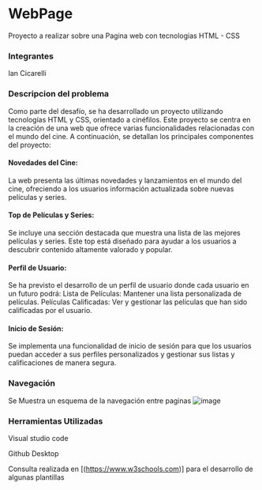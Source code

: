 # WebPage
Proyecto a realizar sobre una Pagina web con tecnologias HTML - CSS 

### Integrantes
Ian Cicarelli

### Descripcion del problema 
Como parte del desafío, se ha desarrollado un proyecto utilizando tecnologías HTML y CSS, orientado a cinéfilos. Este proyecto se centra en la creación de una web que ofrece varias funcionalidades relacionadas con el mundo del cine. A continuación, se detallan los principales componentes del proyecto:

  #### Novedades del Cine:
  La web presenta las últimas novedades y lanzamientos en el mundo del cine, ofreciendo a los usuarios información actualizada sobre nuevas películas y series.

  #### Top de Películas y Series:
  Se incluye una sección destacada que muestra una lista de las mejores películas y series. Este top está diseñado para ayudar a los usuarios a descubrir contenido altamente valorado y popular.

  #### Perfil de Usuario:
  Se ha previsto el desarrollo de un perfil de usuario donde cada usuario en un futuro podrá:
  Lista de Películas: Mantener una lista personalizada de películas.
  Películas Calificadas: Ver y gestionar las películas que han sido calificadas por el usuario.

  #### Inicio de Sesión:
  Se implementa una funcionalidad de inicio de sesión para que los usuarios puedan acceder a sus perfiles personalizados y gestionar sus listas y calificaciones de manera segura.
### Navegación  
Se Muestra un esquema de la navegación entre paginas
![image](https://github.com/iancicarelli/iancicarelli.github.io/blob/main/Navegacion.png)

### Herramientas Utilizadas
Visual studio code

Github Desktop

Consulta realizada en [(https://www.w3schools.com)] para el desarrollo de algunas plantillas

